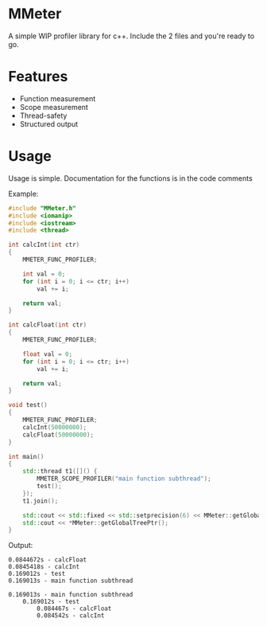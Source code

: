 # MMeter
A simple WIP profiler library for c++. Include the 2 files and you're ready to go.

# Features
- Function measurement
- Scope measurement
- Thread-safety
- Structured output

# Usage
Usage is simple. Documentation for the functions is in the code comments

Example:
```cpp
#include "MMeter.h"
#include <iomanip>
#include <iostream>
#include <thread>

int calcInt(int ctr)
{
	MMETER_FUNC_PROFILER;

	int val = 0;
	for (int i = 0; i <= ctr; i++)
		val += i;

	return val;
}

int calcFloat(int ctr)
{
	MMETER_FUNC_PROFILER;

	float val = 0;
	for (int i = 0; i <= ctr; i++)
		val += i;

	return val;
}

void test()
{
	MMETER_FUNC_PROFILER;
    calcInt(50000000);
    calcFloat(50000000);
}

int main()
{
    std::thread t1([]() {
        MMETER_SCOPE_PROFILER("main function subthread");
        test();
    });
    t1.join();

    std::cout << std::fixed << std::setprecision(6) << MMeter::getGlobalTreePtr()->totalsByDurationStr() << std::endl;
    std::cout << *MMeter::getGlobalTreePtr();
}
```

Output:
```
0.0844672s - calcFloat
0.0845418s - calcInt
0.169012s - test
0.169013s - main function subthread

0.169013s - main function subthread
    0.169012s - test
        0.084467s - calcFloat
        0.084542s - calcInt
```